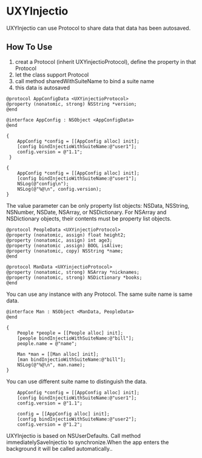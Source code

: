 # UXYInjectio
UXYInjectio can use Protocol to share data that data has been autosaved.

## How To Use
1. creat a Protocol (inherit UXYinjectioProtocol), define the property in that Protocol
2. let the class support Protocol
3. call method sharedWithSuiteName to bind a suite name
4. this data is autosaved

```
@protocol AppConfigData <UXYinjectioProtocol>
@property (nonatomic, strong) NSString *version;
@end

@interface AppConfig : NSObject <AppConfigData>
@end
```

```
{
	AppConfig *config = [[AppConfig alloc] init];
    [config bindInjectioWithSuiteName:@"user1"];
    config.version = @"1.1";
 }
    
{
    AppConfig *config = [[AppConfig alloc] init];
    [config bindInjectioWithSuiteName:@"user1"];
    NSLog(@"config\n");
    NSLog(@"%@\n", config.version);
}

```

The value parameter can be only property list objects: NSData, NSString, NSNumber, NSDate, NSArray, or NSDictionary. For NSArray and NSDictionary objects, their contents must be property list objects.

```
@protocol PeopleData <UXYinjectioProtocol>
@property (nonatomic, assign) float height2;
@property (nonatomic, assign) int age3;
@property (nonatomic ,assign) BOOL isAlive;
@property (nonatomic, copy) NSString *name;
@end

@protocol ManData <UXYinjectioProtocol>
@property (nonatomic, strong) NSArray *nicknames;
@property (nonatomic, strong) NSDictionary *books;
@end
```

You can use any instance with any Protocol. The same suite name is same data.

```
@interface Man : NSObject <ManData, PeopleData>
@end

{
	People *people = [[People alloc] init];
    [people bindInjectioWithSuiteName:@"bill"];
    people.name = @"name";
    
    Man *man = [[Man alloc] init];
    [man bindInjectioWithSuiteName:@"bill"];
    NSLog(@"%@\n", man.name);
}
```

You can use different suite name to distinguish the data.

```
    AppConfig *config = [[AppConfig alloc] init];
    [config bindInjectioWithSuiteName:@"user1"];
	config.version = @"1.1";
    
    config = [[AppConfig alloc] init];
    [config bindInjectioWithSuiteName:@"user2"];
	config.version = @"1.2";

```
UXYInjectio is based on NSUserDefaults. Call method immediatelySaveInjectio to synchronize.When the app enters the background  it will be called automatically..

